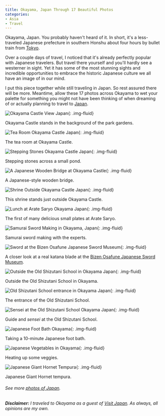```yaml
---
title: Okayama, Japan Through 17 Beautiful Photos
categories:
- Asia
- Travel
---
```


Okayama, Japan. You probably haven't heard of it. In short, it's a less-traveled Japanese prefecture in southern Honshu about four hours by bullet train from [Tokyo](https://withoutapath.com/cycling-in-tokyo/).

Over a couple days of travel, I noticed that it's already perfectly popular with Japanese travelers. But travel there yourself and you'll hardly see a westerner in sight. Yet it has some of the most stunning sights and incredible opportunities to embrace the historic Japanese culture we all have an image of in our mind.

I put this piece together while still traveling in Japan. So rest assured there will be more. Meantime, allow these 17 photos across Okayama to wet your palette for something you might not have been thinking of when dreaming of or actually planning to travel to [Japan](https://withoutapath.com/category/travel/asia/).

![Okayama Castle View Japan](https://withoutapath.com/wp-content/uploads/2015/11/Okayama-Castle-View-Japan-1024x354.jpg){: .img-fluid}

Okayama Castle stands in the background of the park gardens.

![Tea Room Okayama Castle Japan](https://withoutapath.com/wp-content/uploads/2015/11/Tea-Room-Okayama-Castle-Japan-1024x683.jpg){: .img-fluid}

The tea room at Okayama Castle.

![Stepping Stones Okayama Castle Japan](https://withoutapath.com/wp-content/uploads/2015/11/Stepping-Stones-Okayama-Castle-Japan-1024x552.jpg){: .img-fluid}

Stepping stones across a small pond.

![A Japanese Wooden Bridge at Okayama Castle](https://withoutapath.com/wp-content/uploads/2015/11/A-Japanese-Wooden-Bridge-at-Okayama-Castle-1024x510.jpg){: .img-fluid}

A Japanese-style wooden bridge.

![Shrine Outside Okayama Castle Japan](https://withoutapath.com/wp-content/uploads/2015/11/Shrine-Outside-Okayama-Castle-Japan-1024x683.jpg){: .img-fluid}

This shrine stands just outside Okayama Castle.

![Lunch at Arate Saryo Okayama Japan](https://withoutapath.com/wp-content/uploads/2015/11/Lunch-at-Arate-Saryo-Okayama-Japan-1024x683.jpg){: .img-fluid}

The first of many delicious small plates at Arate Saryo.

![Samurai Sword Making in Okayama, Japan](https://withoutapath.com/wp-content/uploads/2015/11/Samurai-Sword-Making-in-Okayama-Japan-1024x683.jpg){: .img-fluid}

Samurai sword making with the experts.

![Sword at the Bizen Osafune Japanese Sword Museum](https://withoutapath.com/wp-content/uploads/2015/11/Sword-at-the-Bizen-Osafune-Japanese-Sword-Museum-1024x683.jpg){: .img-fluid}

A closer look at a real katana blade at the [Bizen Osafune Japanese Sword Museum](https://www.jetro.go.jp/en/ind_tourism/bizen_osafune_japanese_sword_museum.html).

![Outside the Old Shizutani School in Okayama Japan](https://withoutapath.com/wp-content/uploads/2015/11/Outside-the-Old-Shizutani-School-in-Okayama-Japan-1024x683.jpg){: .img-fluid}

Outside the Old Shizutani School in Okayama.

![Old Shizutani School entrance in Okayama Japan](https://withoutapath.com/wp-content/uploads/2015/11/Old-Shizutani-School-entrance-in-Okayama-Japan-1024x683.jpg){: .img-fluid}

The entrance of the Old Shizutani School.

![Sensei at the Old Shizutani School Okayama Japan](https://withoutapath.com/wp-content/uploads/2015/11/Sensei-at-the-Old-Shizutani-School-Okayama-Japan-1024x683.jpg){: .img-fluid}

Guide and _sensei_ at the Old Shizutani School.

![Japanese Foot Bath Okayama](https://withoutapath.com/wp-content/uploads/2015/11/Japanese-Foot-Bath-Okayama-1024x683.jpg){: .img-fluid}

Taking a 10-minute Japanese foot bath.

![Japanese Vegetables in Okayama](https://withoutapath.com/wp-content/uploads/2015/11/Japanese-Vegetables-in-Okayama-1024x683.jpg){: .img-fluid}

Heating up some veggies.

![Japanese Giant Hornet Tempura](https://withoutapath.com/wp-content/uploads/2015/11/Japanese-Giant-Hornet-Tempura-1024x683.jpg){: .img-fluid}

Japanese Giant Hornet tempura.

###### _See more [photos of Japan](https://flic.kr/s/aHsm8QAkgP)._

_**Disclaimer:** I traveled to Okayama as a guest of [Visit Japan](http://www.jnto.go.jp/eng/). As always, all opinions are my own._
